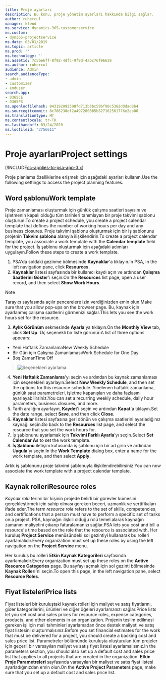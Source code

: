 ```yaml
---
title: Proje ayarları
description: Bu konu, proje yönetim ayarları hakkında bilgi sağlar.
author: ruhercul
manager: kfend
ms.service: dynamics-365-customerservice
ms.custom:
- dyn365-projectservice
ms.date: 03/01/2019
ms.topic: article
ms.prod: ''
ms.technology: ''
ms.assetid: 7c5be6ff-8f92-4dfc-9f9d-4abc76f96638
ms.author: ruhercul
audience: Admin
search.audienceType:
- admin
- customizer
- enduser
search.app:
- D365CE
- D365PS
ms.openlocfilehash: 843192092598fd713b3bc59bf90c5362d0dad8b4
ms.sourcegitcommit: 8c786230ef2a497280885b827162561776e2eb00
ms.translationtype: HT
ms.contentlocale: tr-TR
ms.lasthandoff: 03/24/2020
ms.locfileid: "3756611"
---
```

# <a name="project-settings"></a><span data-ttu-id="4d84b-103">Proje ayarları</span><span class="sxs-lookup"><span data-stu-id="4d84b-103">Project settings</span></span>

[!INCLUDE[cc-applies-to-psa-app-3.x](../includes/cc-applies-to-psa-app-3x.md)]

<span data-ttu-id="4d84b-104">Proje planlama özelliklerine erişmek için aşağıdaki ayarları kullanın.</span><span class="sxs-lookup"><span data-stu-id="4d84b-104">Use the following settings to access the project planning features.</span></span>

## <a name="work-template"></a><span data-ttu-id="4d84b-105">Word şablonu</span><span class="sxs-lookup"><span data-stu-id="4d84b-105">Work template</span></span>

<span data-ttu-id="4d84b-106">Proje zamanlaması oluşturmak için günlük çalışma saatleri sayısını ve işletmenin kapalı olduğu tüm tarihleri tanımlayan bir proje takvimi şablonu oluşturun.</span><span class="sxs-lookup"><span data-stu-id="4d84b-106">To create a project schedule, you create a project calendar template that defines the number of working hours per day and any business closures.</span></span> <span data-ttu-id="4d84b-107">Proje takvimi şablonu oluşturmak için bir iş şablonunu projenin **Takvim şablonu** alanıyla ilişkilendirin.</span><span class="sxs-lookup"><span data-stu-id="4d84b-107">To create a project calendar template, you associate a work template with the **Calendar template** field for the project.</span></span> <span data-ttu-id="4d84b-108">İş şablonu oluşturmak için aşağıdaki adımları uygulayın.</span><span class="sxs-lookup"><span data-stu-id="4d84b-108">Follow these steps to create a work template.</span></span>

1. <span data-ttu-id="4d84b-109">PSA'da soldaki gezinme bölmesinde **Kaynaklar**'a tıklayın.</span><span class="sxs-lookup"><span data-stu-id="4d84b-109">In PSA, in the left navigation pane, click **Resources**.</span></span> 
2. <span data-ttu-id="4d84b-110">**Kaynaklar** listesi sayfasında bir kullanıcı kaydı açın ve ardından **Çalışma Saatlerini Göster**'i seçin.</span><span class="sxs-lookup"><span data-stu-id="4d84b-110">On the **Resources** list page, open a user record, and then select **Show Work Hours**.</span></span>

  > [!NOTE]
  > <span data-ttu-id="4d84b-111">Tarayıcı sayfasında açılır pencerelere izin verdiğinizden emin olun.</span><span class="sxs-lookup"><span data-stu-id="4d84b-111">Make sure that you allow pop-ups on the browser page.</span></span> <span data-ttu-id="4d84b-112">Bu, kaynak için ayarlanmış çalışma saatlerini görmenizi sağlar.</span><span class="sxs-lookup"><span data-stu-id="4d84b-112">This lets you see the work hours set for the resource.</span></span>
  
3. <span data-ttu-id="4d84b-113">**Aylık Görünüm** sekmesinde **Ayarla**'ya tıklayın.</span><span class="sxs-lookup"><span data-stu-id="4d84b-113">On the **Monthly View** tab, click **Set Up**.</span></span> <span data-ttu-id="4d84b-114">Üç seçenekli bir liste görünür:</span><span class="sxs-lookup"><span data-stu-id="4d84b-114">A list of three options appears:</span></span> 

  - <span data-ttu-id="4d84b-115">Yeni Haftalık Zamanlama</span><span class="sxs-lookup"><span data-stu-id="4d84b-115">New Weekly Schedule</span></span>
  - <span data-ttu-id="4d84b-116">Bir Gün için Çalışma Zamanlaması</span><span class="sxs-lookup"><span data-stu-id="4d84b-116">Work Schedule for One Day</span></span>
  - <span data-ttu-id="4d84b-117">Boş Zaman</span><span class="sxs-lookup"><span data-stu-id="4d84b-117">Time Off</span></span>

> ![Seçenekleri ayarlama](media/project-13.png)

4. <span data-ttu-id="4d84b-119">**Yeni Haftalık Zamanlama**'yı seçin ve ardından bu kaynak zamanlaması için seçenekleri ayarlayın.</span><span class="sxs-lookup"><span data-stu-id="4d84b-119">Select **New Weekly Schedule**, and then set the options for this resource schedule.</span></span> <span data-ttu-id="4d84b-120">Yinelenen haftalık zamanlama, günlük saat parametreleri, işletme kapanışları ve daha fazlasını ayarlayabilirsiniz.</span><span class="sxs-lookup"><span data-stu-id="4d84b-120">You can set a recurring weekly schedule, daily hour parameters, business closures, and more.</span></span>
5. <span data-ttu-id="4d84b-121">Tarih aralığını ayarlayın, **Kaydet**'i seçin ve ardından **Kapat**'a tıklayın.</span><span class="sxs-lookup"><span data-stu-id="4d84b-121">Set the date range, select **Save**, and then click **Close**.</span></span> 
6. <span data-ttu-id="4d84b-122">**Kaynaklar** listesi sayfasına geri dönün ve çalışma saatlerini ayarladığınız kaynağı seçin.</span><span class="sxs-lookup"><span data-stu-id="4d84b-122">Go back to the **Resources** list page, and select the resource that you set the work hours for.</span></span> 
7. <span data-ttu-id="4d84b-123">İş şablonunu ayarlamak için **Takvimi Farklı Ayarla**'yı seçin.</span><span class="sxs-lookup"><span data-stu-id="4d84b-123">Select **Set Calendar As** to set the work template.</span></span> 
8. <span data-ttu-id="4d84b-124">**İş Şablonu** iletişim kutusunda iş şablonu için bir ad girin ve ardından **Uygula**'yı seçin.</span><span class="sxs-lookup"><span data-stu-id="4d84b-124">In the **Work Template** dialog box, enter a name for the work template, and then select **Apply**.</span></span> 

<span data-ttu-id="4d84b-125">Artık iş şablonunu proje takvimi şablonuyla ilişkilendirebilirsiniz.</span><span class="sxs-lookup"><span data-stu-id="4d84b-125">You can now associate the work template with a project calendar template.</span></span>

## <a name="resource-roles"></a><span data-ttu-id="4d84b-126">Kaynak rolleri</span><span class="sxs-lookup"><span data-stu-id="4d84b-126">Resource roles</span></span>

<span data-ttu-id="4d84b-127">*Kaynak rolü* terimi bir kişinin projede belirli bir görevler kümesini gerçekleştirmek için sahip olması gereken beceri, uzmanlık ve sertifikaları ifade eder.</span><span class="sxs-lookup"><span data-stu-id="4d84b-127">The term *resource role* refers to the set of skills, competencies, and certifications that a person must have to perform a specific set of tasks on a project.</span></span> <span data-ttu-id="4d84b-128">PSA, kaynağın ilişkili olduğu rolü temel alarak kaynağın zamanını maliyetini çıkarıp faturalamanızı sağlar.</span><span class="sxs-lookup"><span data-stu-id="4d84b-128">PSA lets you cost and bill a resource's time based on the role that the resource is associated with.</span></span> <span data-ttu-id="4d84b-129">Her kuruluş **Project Service** menüsündeki sol gezintiyi kullanarak bu rolleri ayarlamalıdır.</span><span class="sxs-lookup"><span data-stu-id="4d84b-129">Every organization must set up these roles by using the left navigation on the **Project Service** menu.</span></span>

<span data-ttu-id="4d84b-130">Her kuruluş bu rolleri **Etkin Kaynak Kategorileri** sayfasında ayarlamalıdır.</span><span class="sxs-lookup"><span data-stu-id="4d84b-130">Every organization must set up these roles on the **Active Resource Categories** page.</span></span> <span data-ttu-id="4d84b-131">Bu sayfayı açmak için sol gezinti bölmesinde **Kaynak Rolleri**'ni seçin.</span><span class="sxs-lookup"><span data-stu-id="4d84b-131">To open this page, in the left navigation pane, select **Resource Roles**.</span></span>

## <a name="price-lists"></a><span data-ttu-id="4d84b-132">Fiyat listeleri</span><span class="sxs-lookup"><span data-stu-id="4d84b-132">Price lists</span></span>

<span data-ttu-id="4d84b-133">Fiyat listeleri bir kuruluştaki kaynak rolleri için maliyet ve satış fiyatlarını, gider kategorilerini, ürünleri ve diğer öğeleri ayarlamanızı sağlar.</span><span class="sxs-lookup"><span data-stu-id="4d84b-133">Price lists let you set cost and sales prices for resource roles, expense categories, products, and other elements in an organization.</span></span> <span data-ttu-id="4d84b-134">Projenin teslim edilmesi gereken işi için mali tahminleri ayarlamadan önce destek maliyeti ve satış fiyat listesini oluşturmalısınız.</span><span class="sxs-lookup"><span data-stu-id="4d84b-134">Before you set financial estimates for the work that must be delivered for a project, you should create a backing cost and sales price list.</span></span> <span data-ttu-id="4d84b-135">Parametreler bölümünde kuruluşta oluşturulan tüm projeler için geçerli bir varsayılan maliyet ve satış fiyat listesi ayarlamalısınız.</span><span class="sxs-lookup"><span data-stu-id="4d84b-135">In the parameters section, you should also set up a default cost and sales price list that applies to all projects that are created in the organization.</span></span> <span data-ttu-id="4d84b-136">**Etkin Proje Parametreleri** sayfasında varsayılan bir maliyet ve satış fiyat listesi ayarladığınızdan emin olun.</span><span class="sxs-lookup"><span data-stu-id="4d84b-136">On the **Active Project Parameters** page, make sure that you set up a default cost and sales price list.</span></span>
